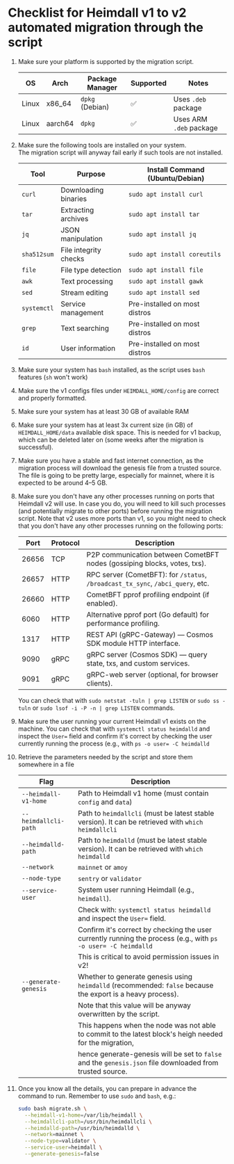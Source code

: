 # Checklist for Heimdall v1 to v2 automated migration through the script

1. Make sure your platform is supported by the migration script.

   | OS     | Arch    | Package Manager | Supported | Notes                   |
   |--------|---------|-----------------|-----------|-------------------------|
   | Linux  | x86_64  | `dpkg` (Debian) | ✅         | Uses `.deb` package     |
   | Linux  | aarch64 | `dpkg`          | ✅         | Uses ARM `.deb` package |

2. Make sure the following tools are installed on your system.  
   The migration script will anyway fail early if such tools are not installed.

    | Tool        | Purpose               | Install Command (Ubuntu/Debian) |
    |-------------|-----------------------|---------------------------------|
    | `curl`      | Downloading binaries  | `sudo apt install curl`         |
    | `tar`       | Extracting archives   | `sudo apt install tar`          |
    | `jq`        | JSON manipulation     | `sudo apt install jq`           |
    | `sha512sum` | File integrity checks | `sudo apt install coreutils`    |
    | `file`      | File type detection   | `sudo apt install file`         |
    | `awk`       | Text processing       | `sudo apt install gawk`         |
    | `sed`       | Stream editing        | `sudo apt install sed`          |
    | `systemctl` | Service management    | Pre-installed on most distros   |
    | `grep`      | Text searching        | Pre-installed on most distros   |
    | `id`        | User information      | Pre-installed on most distros   |

3. Make sure your system has `bash` installed, as the script uses `bash` features (`sh` won't work)
4. Make sure the v1 configs files under `HEIMDALL_HOME/config` are correct and properly formatted. 
5. Make sure your system has at least 30 GB of available RAM
6. Make sure your system has at least 3x current size (in GB) of `HEIMDALL_HOME/data` available disk space. 
   This is needed for v1 backup, which can be deleted later on (some weeks after the migration is successful).
7. Make sure you have a stable and fast internet connection, as the migration process will download the genesis file from a trusted source.
   The file is going to be pretty large, especially for mainnet, where it is expected to be around 4–5 GB.
8. Make sure you don't have any other processes running on ports that Heimdall v2 will use. 
   In case you do, you will need to kill such processes (and potentially migrate to other ports) before running the migration script.
   Note that v2 uses more ports than v1, so you might need to check that you don't have any other processes running on the following ports:

   | Port  | Protocol  | Description                                                                     |
   |-------|-----------|---------------------------------------------------------------------------------|
   | 26656 | TCP       | P2P communication between CometBFT nodes (gossiping blocks, votes, txs).        |
   | 26657 | HTTP      | RPC server (CometBFT): for `/status`, `/broadcast_tx_sync`, `/abci_query`, etc. |
   | 26660 | HTTP      | CometBFT pprof profiling endpoint (if enabled).                                 |
   | 6060  | HTTP      | Alternative pprof port (Go default) for performance profiling.                  |
   | 1317  | HTTP      | REST API (gRPC-Gateway) — Cosmos SDK module HTTP interface.                     |
   | 9090  | gRPC      | gRPC server (Cosmos SDK) — query state, txs, and custom services.               |
   | 9091  | gRPC      | gRPC-web server (optional, for browser clients).                                |

   You can check that with `sudo netstat -tuln | grep LISTEN` or `sudo ss -tuln` or `sudo lsof -i -P -n | grep LISTEN` commands.
9. Make sure the user running your current Heimdall v1 exists on the machine.
   You can check that with `systemctl status heimdalld` and inspect the `User=` field and confirm it's correct by 
   checking the user currently running the process (e.g., with `ps -o user= -C heimdalld`
10. Retrieve the parameters needed by the script and store them somewhere in a file

     | Flag                 | Description                                                                                                    |
     |----------------------|----------------------------------------------------------------------------------------------------------------|
     | `--heimdall-v1-home` | Path to Heimdall v1 home (must contain `config` and `data`)                                                    |
     | `--heimdallcli-path` | Path to `heimdallcli` (must be latest stable version). It can be retrieved with `which heimdallcli`            |
     | `--heimdalld-path`   | Path to `heimdalld` (must be latest stable version). It can be retrieved with `which heimdalld`                |
     | `--network`          | `mainnet` or `amoy`                                                                                            |
     | `--node-type`        | `sentry` or `validator`                                                                                        |
     | `--service-user`     | System user running Heimdall (e.g., `heimdall`).                                                               |
     |                      | Check with: `systemctl status heimdalld` and inspect the `User=` field.                                        |
     |                      | Confirm it's correct by checking the user currently running the process (e.g., with `ps -o user= -C heimdalld` |
     |                      | This is critical to avoid permission issues in v2!                                                             |
     | `--generate-genesis` | Whether to generate genesis using `heimdalld` (recommended: `false` because the export is a heavy process).    |
     |                      | Note that this value will be anyway overwritten by the script.                                                 |
     |                      | This happens when the node was not able to commit to the latest block's heigh needed for the migration,        |
     |                      | hence generate-genesis will be set to `false` and the `genesis.json` file downloaded from trusted source.      |

11. Once you know all the details, you can prepare in advance the command to run.
    Remember to use `sudo` and `bash`, e.g.:
     ```bash
     sudo bash migrate.sh \
       --heimdall-v1-home=/var/lib/heimdall \
       --heimdallcli-path=/usr/bin/heimdallcli \
       --heimdalld-path=/usr/bin/heimdalld \
       --network=mainnet \
       --node-type=validator \
       --service-user=heimdall \
       --generate-genesis=false
     ```
